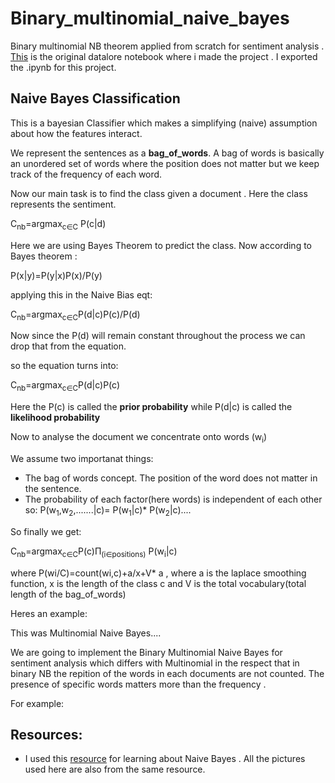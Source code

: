 # Binary_multinomial_naive_bayes
Binary multinomial NB theorem applied from scratch for sentiment analysis . [This](https://view.datalore.jetbrains.com/notebook/8yGz8vdJuljg6JIhffWgxW) is the original datalore notebook where i made the project . I exported the .ipynb for this project.

## Naive Bayes Classification

This is a bayesian Classifier which makes a simplifying (naive) assumption about how the features interact.

We represent the sentences as a **bag_of_words**. A bag of words is basically an unordered set of words where the position does not matter but we keep track of the frequency of each word.

Now our main task is to find the class given a document . Here the class represents the sentiment. 

C<sub>nb</sub>=argmax<sub>c∈C</sub> P(c|d)

Here we are using Bayes Theorem to predict the class. Now according to Bayes theorem :

P(x|y)=P(y|x)P(x)/P(y)

applying this in the Naive Bias eqt:

C<sub>nb</sub>=argmax<sub>c∈C</sub>P(d|c)P(c)/P(d)

Now since the P(d) will remain constant throughout the process we can drop that from the equation.

so the equation turns into:

C<sub>nb</sub>=argmax<sub>c∈C</sub>P(d|c)P(c)

Here the P(c) is called the **prior probability** while P(d|c) is called the **likelihood probability**

Now to analyse the document we concentrate onto words (w<sub>i</sub>)

We assume two importanat things:
- The bag of words concept. The position of the word does not matter in the sentence.
- The probability of each factor(here words) is independent of each other 
so: P(w<sub>1</sub>,w<sub>2</sub>,.......|c)= P(w<sub>1</sub>|c)* P(w<sub>2</sub>|c)....

So finally we get:

C<sub>nb</sub>=argmax<sub>c∈C</sub>P(c)Π<sub>(i∈positions)</sub>   P(w<sub>i</sub>|c)

where P(wi/C)=count(wi,c)+a/x+V* a , where a is the laplace smoothing function, x is the length of the class c and V is the total vocabulary(total length of the bag_of_words)

Heres an example:












This was Multinomial Naive Bayes....


We are going to implement the Binary Multinomial Naive Bayes for sentiment analysis  which differs with Multinomial in the respect that in binary NB the repition of the words in each documents  are not counted. The presence of specific words matters more than the frequency .






For example:







## Resources:
- I used this [resource](https://www.google.com/url?sa=t&rct=j&q=&esrc=s&source=web&cd=&ved=2ahUKEwir0szqodjuAhXJfX0KHWk3D6kQFjAQegQIIBAC&url=https%3A%2F%2Fweb.stanford.edu%2F~jurafsky%2Fslp3%2F4.pdf&usg=AOvVaw00iILqjBPC8ocD9_czKqu2) for learning about Naive Bayes . All the pictures used here are also from the same resource.





  
